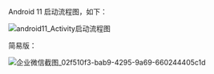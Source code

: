 Android 11 启动流程图，如下：

![android11_Activity启动流程图](https://gitee.com/meiSThub/BlogImage/raw/master/2022/android11_Activity启动流程图.jpg)

简易版：

![企业微信截图_02f510f3-bab9-4295-9a69-660244405c1d](https://gitee.com/meiSThub/BlogImage/raw/master/2022/企业微信截图_02f510f3-bab9-4295-9a69-660244405c1d.png)